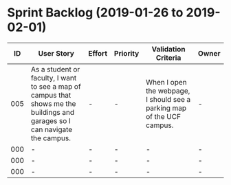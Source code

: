 # Sprint Backlog (2019-01-26 to 2019-02-01)

| ID | User Story | Effort | Priority | Validation Criteria | Owner |
|----|------------|--------|----------|---------------------|-------|
| 005 | As a student or faculty, I want to see a map of campus that shows me the buildings and garages so I can navigate the campus. | - | - | When I open the webpage, I should see a parking map of the UCF campus. | - |
| 000 | - | - | - | - | - |
| 000 | - | - | - | - | - |
| 000 | - | - | - | - | - |
